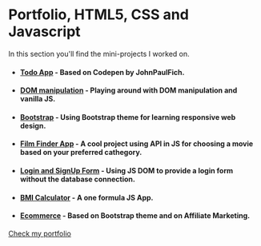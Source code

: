 # Portfolio, HTML5, CSS and Javascript 

In this section you'll find the mini-projects I worked on.

* #### [Todo App](https://iamcalinprojects.github.io/portfolio/) - Based on Codepen by JohnPaulFich.
* #### [DOM manipulation](https://iamcalinprojects.github.io/portfolio/) - Playing around with DOM manipulation and vanilla JS.
* #### [Bootstrap](https://iamcalinprojects.github.io/portfolio/) - Using Bootstrap theme for learning responsive web design.
* #### [Film Finder App](https://iamcalinprojects.github.io/portfolio/) - A cool project using API in JS for choosing a movie based on your preferred cathegory. 
* #### [Login and SignUp Form](https://iamcalinprojects.github.io/portfolio/) - Using JS DOM to provide a login form without the database connection. 
* #### [BMI Calculator](https://iamcalinprojects.github.io/portfolio/) - A one formula JS App.
* #### [Ecommerce](https://www.cosaregali.com/) - Based on Bootstrap theme and on Affiliate Marketing. 
[Check my portfolio](https://iamcalinprojects.github.io/portfolio/)
